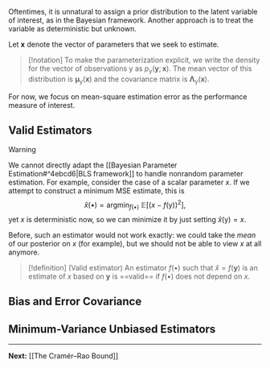 Oftentimes, it is unnatural to assign a prior distribution to the latent variable of interest, as in the Bayesian framework. Another approach is to treat the variable as deterministic but unknown. 

Let $\mathbf{x}$ denote the vector of parameters that we seek to estimate.

> [!notation]
> To make the parameterization explicit, we write the density for the vector of observations $\boldsymbol{\mathsf{y}}$ as $p_{\boldsymbol{\mathsf{y}}}(\mathbf{y};\mathbf{x})$. The mean vector of this distribution is $\boldsymbol{\mu}_{\boldsymbol{\mathsf{y}}}(\mathbf{x})$ and the covariance matrix is $\boldsymbol{\Lambda}_{\boldsymbol{\mathsf{y}}}(\mathbf{x})$.
> 

For now, we focus on mean-square estimation error as the performance measure of interest.

## Valid Estimators

> [!warning]
> We cannot directly adapt the [[Bayesian Parameter Estimation#^4ebcd6|BLS framework]] to handle nonrandom parameter estimation. For example, consider the case of a scalar parameter $x$. If we attempt to construct a minimum MSE estimate, this is
> $$
> \hat{x}(\bullet) = \mathop{\arg\min}_{f(\bullet)}\ \mathbb{E}\left[ (x-f(\boldsymbol{\mathsf{y}}))^{2} \right], 
> $$
> yet $x$ is deterministic now, so we can minimize it by just setting $\hat{x}(\boldsymbol{\mathsf{y}})=x$.

Before, such an estimator would not work exactly: we could take the *mean* of our posterior on $x$ (for example), but we should not be able to view $x$ at all anymore.

> [!definition] (Valid estimator)
> An estimator $f(\bullet)$ such that $\hat{x}=f(\mathbf{y})$ is an estimate of $x$ based on $\mathbf{y}$ is ==valid== if $f(\bullet)$ does not depend on $x$.

## Bias and Error Covariance

## Minimum-Variance Unbiased Estimators

---

**Next:** [[The Cramér–Rao Bound]]